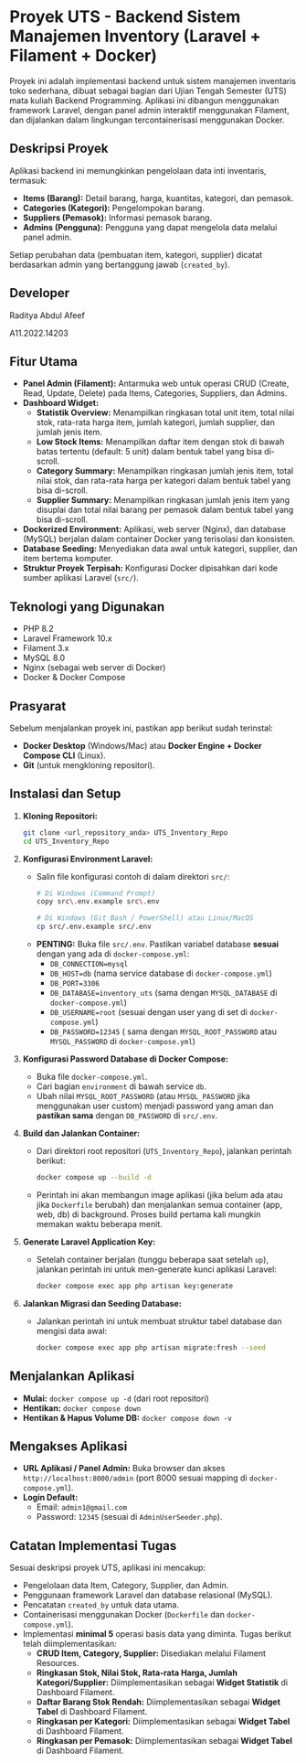 # Proyek UTS - Backend Sistem Manajemen Inventory (Laravel + Filament + Docker)

Proyek ini adalah implementasi backend untuk sistem manajemen inventaris toko sederhana, dibuat sebagai bagian dari Ujian Tengah Semester (UTS) mata kuliah Backend Programming. Aplikasi ini dibangun menggunakan framework Laravel, dengan panel admin interaktif menggunakan Filament, dan dijalankan dalam lingkungan tercontainerisasi menggunakan Docker.

## Deskripsi Proyek

Aplikasi backend ini memungkinkan pengelolaan data inti inventaris, termasuk:
*   **Items (Barang):** Detail barang, harga, kuantitas, kategori, dan pemasok.
*   **Categories (Kategori):** Pengelompokan barang.
*   **Suppliers (Pemasok):** Informasi pemasok barang.
*   **Admins (Pengguna):** Pengguna yang dapat mengelola data melalui panel admin.

Setiap perubahan data (pembuatan item, kategori, supplier) dicatat berdasarkan admin yang bertanggung jawab (`created_by`).

## Developer

Raditya Abdul Afeef

A11.2022.14203

## Fitur Utama

*   **Panel Admin (Filament):** Antarmuka web untuk operasi CRUD (Create, Read, Update, Delete) pada Items, Categories, Suppliers, dan Admins.
*   **Dashboard Widget:**
    *   **Statistik Overview:** Menampilkan ringkasan total unit item, total nilai stok, rata-rata harga item, jumlah kategori, jumlah supplier, dan jumlah jenis item.
    *   **Low Stock Items:** Menampilkan daftar item dengan stok di bawah batas tertentu (default: 5 unit) dalam bentuk tabel yang bisa di-scroll.
    *   **Category Summary:** Menampilkan ringkasan jumlah jenis item, total nilai stok, dan rata-rata harga per kategori dalam bentuk tabel yang bisa di-scroll.
    *   **Supplier Summary:** Menampilkan ringkasan jumlah jenis item yang disuplai dan total nilai barang per pemasok dalam bentuk tabel yang bisa di-scroll.
*   **Dockerized Environment:** Aplikasi, web server (Nginx), dan database (MySQL) berjalan dalam container Docker yang terisolasi dan konsisten.
*   **Database Seeding:** Menyediakan data awal untuk kategori, supplier, dan item bertema komputer.
*   **Struktur Proyek Terpisah:** Konfigurasi Docker dipisahkan dari kode sumber aplikasi Laravel (`src/`).

## Teknologi yang Digunakan

*   PHP 8.2
*   Laravel Framework 10.x
*   Filament 3.x
*   MySQL 8.0
*   Nginx (sebagai web server di Docker)
*   Docker & Docker Compose

## Prasyarat

Sebelum menjalankan proyek ini, pastikan app berikut sudah terinstal:
*   **Docker Desktop** (Windows/Mac) atau **Docker Engine + Docker Compose CLI** (Linux).
*   **Git** (untuk mengkloning repositori).


## Instalasi dan Setup

1.  **Kloning Repositori:**
    ```bash
    git clone <url_repository_anda> UTS_Inventory_Repo
    cd UTS_Inventory_Repo
    ```

2.  **Konfigurasi Environment Laravel:**
    *   Salin file konfigurasi contoh di dalam direktori `src/`:
        ```bash
        # Di Windows (Command Prompt)
        copy src\.env.example src\.env

        # Di Windows (Git Bash / PowerShell) atau Linux/MacOS
        cp src/.env.example src/.env
        ```
    *   **PENTING:** Buka file `src/.env`. Pastikan variabel database **sesuai** dengan yang ada di `docker-compose.yml`:
        *   `DB_CONNECTION=mysql`
        *   `DB_HOST=db` (nama service database di `docker-compose.yml`)
        *   `DB_PORT=3306`
        *   `DB_DATABASE=inventory_uts` (sama dengan `MYSQL_DATABASE` di `docker-compose.yml`)
        *   `DB_USERNAME=root` (sesuai dengan user yang di set di `docker-compose.yml`)
        *   `DB_PASSWORD=12345` ( sama dengan `MYSQL_ROOT_PASSWORD` atau `MYSQL_PASSWORD` di `docker-compose.yml`)

3.  **Konfigurasi Password Database di Docker Compose:**
    *   Buka file `docker-compose.yml`.
    *   Cari bagian `environment` di bawah service `db`.
    *   Ubah nilai `MYSQL_ROOT_PASSWORD` (atau `MYSQL_PASSWORD` jika menggunakan user custom) menjadi password yang aman dan **pastikan sama** dengan `DB_PASSWORD` di `src/.env`.

4.  **Build dan Jalankan Container:**
    *   Dari direktori root repositori (`UTS_Inventory_Repo`), jalankan perintah berikut:
        ```bash
        docker compose up --build -d
        ```
    *   Perintah ini akan membangun image aplikasi (jika belum ada atau jika `Dockerfile` berubah) dan menjalankan semua container (app, web, db) di background. Proses build pertama kali mungkin memakan waktu beberapa menit.

5.  **Generate Laravel Application Key:**
    *   Setelah container berjalan (tunggu beberapa saat setelah `up`), jalankan perintah ini untuk men-generate kunci aplikasi Laravel:
        ```bash
        docker compose exec app php artisan key:generate
        ```

6.  **Jalankan Migrasi dan Seeding Database:**
    *   Jalankan perintah ini untuk membuat struktur tabel database dan mengisi data awal:
        ```bash
        docker compose exec app php artisan migrate:fresh --seed
        ```

## Menjalankan Aplikasi

*   **Mulai:** `docker compose up -d` (dari root repositori)
*   **Hentikan:** `docker compose down`
*   **Hentikan & Hapus Volume DB:** `docker compose down -v`

## Mengakses Aplikasi

*   **URL Aplikasi / Panel Admin:** Buka browser dan akses `http://localhost:8000/admin` (port 8000 sesuai mapping di `docker-compose.yml`).
*   **Login Default:**
    *   Email: `admin1@gmail.com`
    *   Password: `12345` (sesuai di `AdminUserSeeder.php`).

## Catatan Implementasi Tugas

Sesuai deskripsi proyek UTS, aplikasi ini mencakup:
*   Pengelolaan data Item, Category, Supplier, dan Admin.
*   Penggunaan framework Laravel dan database relasional (MySQL).
*   Pencatatan `created_by` untuk data utama.
*   Containerisasi menggunakan Docker (`Dockerfile` dan `docker-compose.yml`).
*   Implementasi **minimal 5** operasi basis data yang diminta. Tugas berikut telah diimplementasikan:
    *   **CRUD Item, Category, Supplier:** Disediakan melalui Filament Resources.
    *   **Ringkasan Stok, Nilai Stok, Rata-rata Harga, Jumlah Kategori/Supplier:** Diimplementasikan sebagai **Widget Statistik** di Dashboard Filament.
    *   **Daftar Barang Stok Rendah:** Diimplementasikan sebagai **Widget Tabel** di Dashboard Filament.
    *   **Ringkasan per Kategori:** Diimplementasikan sebagai **Widget Tabel** di Dashboard Filament.
    *   **Ringkasan per Pemasok:** Diimplementasikan sebagai **Widget Tabel** di Dashboard Filament.
